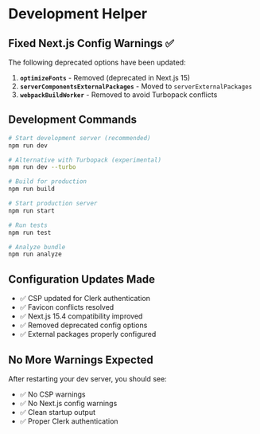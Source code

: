 # Development Helper

## Fixed Next.js Config Warnings ✅

The following deprecated options have been updated:

1. **`optimizeFonts`** - Removed (deprecated in Next.js 15)
2. **`serverComponentsExternalPackages`** - Moved to `serverExternalPackages`
3. **`webpackBuildWorker`** - Removed to avoid Turbopack conflicts

## Development Commands

```bash
# Start development server (recommended)
npm run dev

# Alternative with Turbopack (experimental)
npm run dev --turbo

# Build for production
npm run build

# Start production server
npm run start

# Run tests
npm run test

# Analyze bundle
npm run analyze
```

## Configuration Updates Made

- ✅ CSP updated for Clerk authentication
- ✅ Favicon conflicts resolved
- ✅ Next.js 15.4 compatibility improved
- ✅ Removed deprecated config options
- ✅ External packages properly configured

## No More Warnings Expected

After restarting your dev server, you should see:
- ✅ No CSP warnings
- ✅ No Next.js config warnings  
- ✅ Clean startup output
- ✅ Proper Clerk authentication